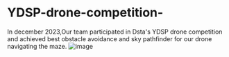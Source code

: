 # YDSP-drone-competition-
In december 2023,Our team participated in Dsta's YDSP drone competition and achieved best obstacle avoidance and sky pathfinder for our drone navigating the maze. 
![image](https://github.com/user-attachments/assets/52131a7e-bed4-44e6-95a0-539f50c6044f)
